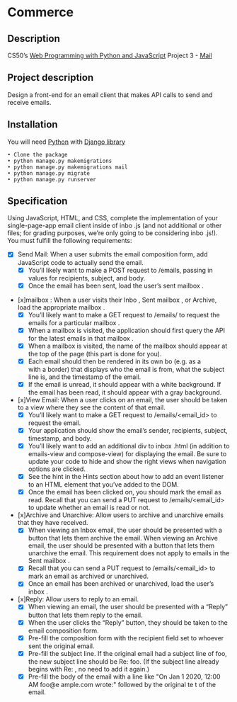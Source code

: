 # Commerce
## Description
CS50’s [Web Programming with Python and JavaScript](https://cs50.harvard.edu/web/2020/) Project 3 - [Mail](https://cs50.harvard.edu/web/2020/projects/3/mail)

## Project description
Design a front-end for an email client that makes API calls to send and receive emails.


## Installation
You will need [Python](https://www.python.org/) with [Django library](https://www.djangoproject.com/)  
```
• Clone the package  
• python manage.py makemigrations
• python manage.py makemigrations mail  
• python manage.py migrate  
• python manage.py runserver  
```

## Specification
Using JavaScript, HTML, and CSS, complete the implementation of your single-page-app email client inside of inbo .js (and not additional or other files; for grading purposes, we’re only going to be considering inbo .js!). You must fulfill the following requirements:
- [x] Send Mail: When a user submits the email composition form, add JavaScript code to actually send the email.
  - [x] You’ll likely want to make a POST request to /emails, passing in values for recipients, subject, and body.
  - [x] Once the email has been sent, load the user’s sent mailbox .
- [x]mailbox : When a user visits their Inbo , Sent mailbox , or Archive, load the appropriate mailbox .
  - [x] You’ll likely want to make a GET request to /emails/<mailbox > to request the emails for a particular mailbox .
  - [x] When a mailbox  is visited, the application should first query the API for the latest emails in that mailbox .
  - [x] When a mailbox  is visited, the name of the mailbox  should appear at the top of the page (this part is done for you).
  - [x] Each email should then be rendered in its own bo  (e.g. as a <div> with a border) that displays who the email is from, what the subject line is, and the timestamp of the email.
  - [x] If the email is unread, it should appear with a white background. If the email has been read, it should appear with a gray background.
- [x]View Email: When a user clicks on an email, the user should be taken to a view where they see the content of that email.
  - [x] You’ll likely want to make a GET request to /emails/<email_id> to request the email.
  - [x] Your application should show the email’s sender, recipients, subject, timestamp, and body.
  - [x] You’ll likely want to add an additional div to inbox .html (in addition to emails-view and compose-view) for displaying the email. Be sure to update your code to hide and show the right views when navigation options are clicked.
  - [x] See the hint in the Hints section about how to add an event listener to an HTML element that you’ve added to the DOM.
  - [x] Once the email has been clicked on, you should mark the email as read. Recall that you can send a PUT request to /emails/<email_id> to update whether an email is read or not.
- [x]Archive and Unarchive: Allow users to archive and unarchive emails that they have received.
  - [x] When viewing an Inbox  email, the user should be presented with a button that lets them archive the email. When viewing an Archive email, the user should be presented with a button that lets them unarchive the email. This requirement does not apply to emails in the Sent mailbox .
  - [x] Recall that you can send a PUT request to /emails/<email_id> to mark an email as archived or unarchived.
  - [x] Once an email has been archived or unarchived, load the user’s inbox .
- [x]Reply: Allow users to reply to an email.
  - [x] When viewing an email, the user should be presented with a “Reply” button that lets them reply to the email.
  - [x] When the user clicks the “Reply” button, they should be taken to the email composition form.
  - [x] Pre-fill the composition form with the recipient field set to whoever sent the original email.
  - [x] Pre-fill the subject line. If the original email had a subject line of foo, the new subject line should be Re: foo. (If the subject line already begins with Re: , no need to add it again.)
  - [x] Pre-fill the body of the email with a line like "On Jan 1 2020, 12:00 AM foo@e ample.com wrote:" followed by the original te t of the email.
